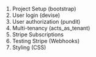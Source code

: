 1. Project Setup (bootstrap)
2. User login (devise)
3. User authorization (pundit)
4. Multi-tenancy (acts_as_tenant)
5. Stripe Subscriptions
6. Testing Stripe (Webhooks)
7. Styling (CSS)

